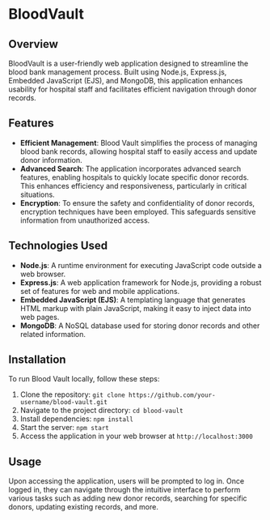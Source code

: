 # BloodVault 
## Overview
BloodVault is a user-friendly web application designed to streamline the blood bank management process. Built using Node.js, Express.js, Embedded JavaScript (EJS), and MongoDB, this application enhances usability for hospital staff and facilitates efficient navigation through donor records.

## Features

- **Efficient Management**: Blood Vault simplifies the process of managing blood bank records, allowing hospital staff to easily access and update donor information.  
- **Advanced Search**: The application incorporates advanced search features, enabling hospitals to quickly locate specific donor records. This enhances efficiency and responsiveness, particularly in critical situations.
- **Encryption**: To ensure the safety and confidentiality of donor records, encryption techniques have been employed. This safeguards sensitive information from unauthorized access.

## Technologies Used

- **Node.js**: A runtime environment for executing JavaScript code outside a web browser.
- **Express.js**: A web application framework for Node.js, providing a robust set of features for web and mobile applications.
- **Embedded JavaScript (EJS)**: A templating language that generates HTML markup with plain JavaScript, making it easy to inject data into web pages.
- **MongoDB**: A NoSQL database used for storing donor records and other related information.

## Installation

To run Blood Vault locally, follow these steps:

1. Clone the repository: `git clone https://github.com/your-username/blood-vault.git`
2. Navigate to the project directory: `cd blood-vault`
3. Install dependencies: `npm install`
4. Start the server: `npm start`
5. Access the application in your web browser at `http://localhost:3000`

## Usage

Upon accessing the application, users will be prompted to log in. Once logged in, they can navigate through the intuitive interface to perform various tasks such as adding new donor records, searching for specific donors, updating existing records, and more.
